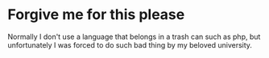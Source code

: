 # Forgive me for this please

Normally I don't use a language that belongs in a trash can such as php, but unfortunately I was forced to do such bad thing by my beloved university.